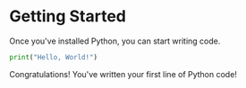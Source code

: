 # Getting Started

Once you've installed Python, you can start writing code.

```py
print("Hello, World!")
```

Congratulations! You've written your first line of Python code!